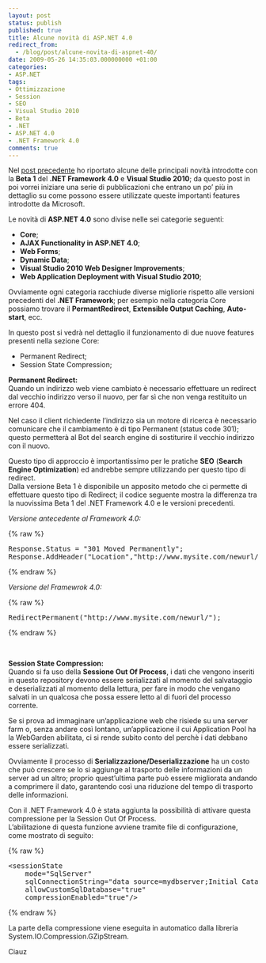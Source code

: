 ```yaml
---
layout: post
status: publish
published: true
title: Alcune novità di ASP.NET 4.0
redirect_from: 
  - /blog/post/alcune-novita-di-aspnet-40/
date: 2009-05-26 14:35:03.000000000 +01:00
categories:
- ASP.NET
tags:
- Ottimizzazione
- Session
- SEO
- Visual Studio 2010
- Beta
- .NET
- ASP.NET 4.0
- .NET Framework 4.0
comments: true
---
```

<p>Nel <a target="_blank" href="http://imperugo.tostring.it/Blog/Post/Visual-Studio-2010-e-NET-Framework-40">post precedente</a> ho riportato alcune delle principali novit&agrave; introdotte con la <strong>Beta 1</strong> del <strong>.NET Framework 4.0</strong> e <strong>Visual Studio 2010</strong>; da questo post in poi vorrei iniziare una serie di pubblicazioni che entrano un po&rsquo; pi&ugrave; in dettaglio su come possono essere utilizzate queste importanti features introdotte da Microsoft.</p>
<p>Le novit&agrave; di <strong>ASP.NET 4.0</strong> sono divise nelle sei categorie seguenti:</p>
<ul>
    <li><strong>Core</strong>;</li>
    <li><strong>AJAX Functionality in ASP.NET 4.0</strong>;</li>
    <li><strong>Web Forms</strong>;</li>
    <li><strong>Dynamic Data</strong>;</li>
    <li><strong>Visual Studio 2010 Web Designer Improvements</strong>;</li>
    <li><strong>Web Application Deployment with Visual Studio 2010</strong>;</li>
</ul>
<p>Ovviamente ogni categoria racchiude diverse migliorie rispetto alle versioni precedenti del <strong>.NET Framework</strong>; per esempio nella categoria Core possiamo trovare il <strong>PermantRedirect</strong>, <strong>Extensible Output Caching</strong>, <strong>Auto-start</strong>, ecc.</p>
<p>In questo post si vedr&agrave; nel dettaglio il funzionamento di due nuove features presenti nella sezione Core:</p>
<ul>
    <li>Permanent Redirect;</li>
    <li>Session State Compression;</li>
</ul>
<p><b>Permanent Redirect: <br />
</b>Quando un indirizzo web viene cambiato &egrave; necessario effettuare un redirect dal vecchio indirizzo verso il nuovo, per far s&igrave; che non venga restituito un errore 404.</p>
<p>Nel caso il client richiedente l&rsquo;indirizzo sia un motore di ricerca &egrave; necessario comunicare che il cambiamento &egrave; di tipo Permanent (status code 301); questo permetter&agrave; al Bot del search engine di sostiturire il vecchio indirizzo con il nuovo.</p>
<p>Questo tipo di approccio &egrave; importantissimo per le pratiche <strong>SEO</strong> (<strong>Search Engine Optimization</strong>) ed andrebbe sempre utilizzando per questo tipo di redirect. <br />
Dalla versione Beta 1 &egrave; disponibile un apposito metodo che ci permette di effettuare questo tipo di Redirect; il codice seguente mostra la differenza tra la nuovissima Beta 1 del .NET Framework 4.0 e le versioni precedenti.</p>
<p><em>Versione antecedente al Framework 4.0:</em></p>
{% raw %}<pre class="brush: csharp; ruler: true;">
Response.Status = &quot;301 Moved Permanently&quot;;
Response.AddHeader(&quot;Location&quot;,&quot;http://www.mysite.com/newurl/&quot;);</pre>{% endraw %}
<p><em>Versione del Framewrok 4.0:</em></p>
{% raw %}<pre class="brush: csharp; ruler: true;">
RedirectPermanent(&quot;http://www.mysite.com/newurl/&quot;);</pre>{% endraw %}
<p>&nbsp;</p>
<p><b>Session State Compression: <br />
</b>Quando si fa uso della <strong>Sessione Out Of Process</strong>, i dati che vengono inseriti in questo repository devono essere serializzati al momento del salvataggio e deserializzati al momento della lettura, per fare in modo che vengano salvati in un qualcosa che possa essere letto al di fuori del processo corrente.</p>
<p>Se si prova ad immaginare un&rsquo;applicazione web che risiede su una server farm o, senza andare cos&igrave; lontano, un&rsquo;applicazione il cui Application Pool ha la WebGarden abilitata, ci si rende subito conto del perch&egrave; i dati debbano essere serializzati.</p>
<p>Ovviamente il processo di <strong>Serializzazione/Deserializzazione</strong> ha un costo che pu&ograve; crescere se lo si aggiunge al trasporto delle informazioni da un server ad un altro; proprio quest&rsquo;ultima parte pu&ograve; essere migliorata andando a comprimere il dato, garantendo cos&igrave; una riduzione del tempo di trasporto delle informazioni.</p>
<p>Con il .NET Framework 4.0 &egrave; stata aggiunta la possibilit&agrave; di attivare questa compressione per la Session Out Of Process. <br />
L&rsquo;abilitazione di questa funzione avviene tramite file di configurazione, come mostrato di seguito:</p>
{% raw %}<pre class="brush: xml; ruler: true;">
&lt;sessionState    
	mode=&quot;SqlServer&quot;    
	sqlConnectionString=&quot;data source=mydbserver;Initial Catalog=myDatabase&quot;    
	allowCustomSqlDatabase=&quot;true&quot;    
	compressionEnabled=&quot;true&quot;/&gt;</pre>{% endraw %}
<p>La parte della compressione viene eseguita in automatico dalla libreria System.IO.Compression.GZipStream.</p>
<p>Ciauz</p>
